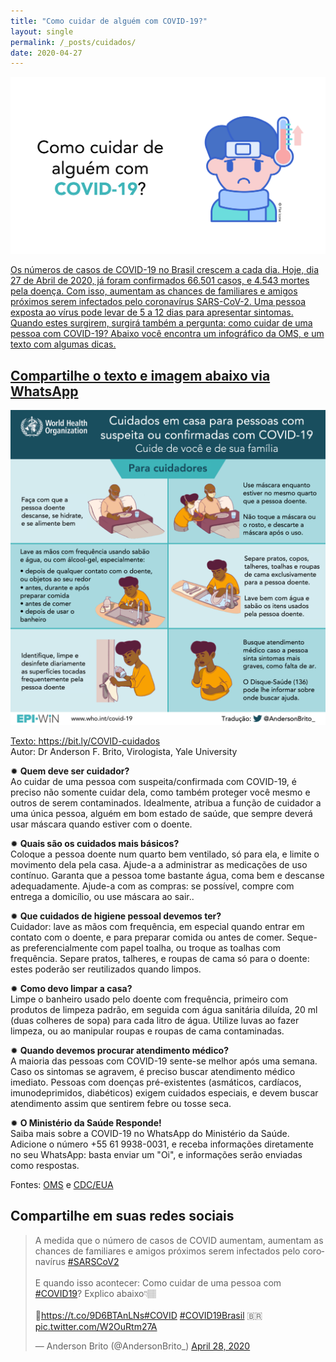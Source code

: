 ```yaml
---
title: "Como cuidar de alguém com COVID-19?"
layout: single
permalink: /_posts/cuidados/
date: 2020-04-27
---
```


<a href="https://bit.ly/COVID-cuidados"><img src="/assets/images/cuidados_capa.png" width="700">

Os números de casos de COVID-19 no Brasil crescem a cada dia. Hoje, dia 27 de Abril de 2020, já foram confirmados 66.501 casos, e 4.543 mortes pela doença. Com isso, aumentam as chances de familiares e amigos próximos serem infectados pelo coronavírus SARS-CoV-2. Uma pessoa exposta ao vírus pode levar de 5 a 12 dias para apresentar sintomas. Quando estes surgirem, surgirá também a pergunta: como cuidar de uma pessoa com COVID-19? Abaixo você encontra um infográfico da OMS, e um texto com algumas dicas.

## Compartilhe o texto e imagem abaixo via WhatsApp

<img src="/assets/images/cuidados.png">

Texto: <https://bit.ly/COVID-cuidados><br>
Autor: Dr Anderson F. Brito, Virologista, Yale University


✹ **Quem deve ser cuidador?**<br />
Ao cuidar de uma pessoa com suspeita/confirmada com COVID-19, é preciso não somente cuidar dela, como também proteger você mesmo e outros de serem contaminados. Idealmente, atribua a função de cuidador a uma única pessoa, alguém em bom estado de saúde, que sempre deverá usar máscara quando estiver com o doente.


✹ **Quais são os cuidados mais básicos?**<br />
Coloque a pessoa doente num quarto bem ventilado, só para ela, e limite o movimento dela pela casa. Ajude-a a administrar as medicações de uso contínuo. Garanta que a pessoa tome bastante água, coma bem e descanse adequadamente. Ajude-a com as compras: se possível, compre com entrega a domicílio, ou use máscara ao sair..


✹ **Que cuidados de higiene pessoal devemos ter?**<br />
Cuidador: lave as mãos com frequência, em especial quando entrar em contato com o doente, e para preparar comida ou antes de comer. Seque-as preferencialmente com papel toalha, ou troque as toalhas com frequência. Separe pratos, talheres, e roupas de cama só para o doente: estes poderão ser reutilizados quando limpos.


✹ **Como devo limpar a casa?**<br />
Limpe o banheiro usado pelo doente com frequência, primeiro com produtos de limpeza padrão, em seguida com água sanitária diluída, 20 ml (duas colheres de sopa) para cada litro de água. Utilize luvas ao fazer limpeza, ou ao manipular roupas e roupas de cama contaminadas.


✹ **Quando devemos procurar atendimento médico?**<br />
A maioria das pessoas com COVID-19 sente-se melhor após uma semana. Caso os sintomas se agravem, é preciso buscar atendimento médico imediato. Pessoas com doenças pré-existentes (asmáticos, cardíacos, imunodeprimidos, diabéticos) exigem cuidados especiais, e devem buscar atendimento assim que sentirem febre ou tosse seca.


✹ **O Ministério da Saúde Responde!**<br />
Saiba mais sobre a COVID-19 no WhatsApp do Ministério da Saúde. Adicione o número +55 61 9938-0031, e receba informações diretamente no seu WhatsApp: basta enviar um "Oi", e informações serão enviadas como respostas.


Fontes: [OMS](https://apps.who.int/iris/rest/bitstreams/1272288/retrieve) e [CDC/EUA](https://www.cdc.gov/coronavirus/2019-ncov/if-you-are-sick/care-for-someone.html)


## Compartilhe em suas redes sociais
<blockquote class="twitter-tweet"><p lang="pt" dir="ltr">A medida que o número de casos de COVID aumentam, aumentam as chances de familiares e amigos próximos serem infectados pelo coronavírus <a href="https://twitter.com/hashtag/SARSCoV2?src=hash&amp;ref_src=twsrc%5Etfw">#SARSCoV2</a><br><br>E quando isso acontecer: Como cuidar de uma pessoa com <a href="https://twitter.com/hashtag/COVID19?src=hash&amp;ref_src=twsrc%5Etfw">#COVID19</a>? Explico abaixo👇🏽<br><br>🔗<a href="https://t.co/9D6BTAnLNs">https://t.co/9D6BTAnLNs</a><a href="https://twitter.com/hashtag/COVID?src=hash&amp;ref_src=twsrc%5Etfw">#COVID</a> <a href="https://twitter.com/hashtag/COVID19Brasil?src=hash&amp;ref_src=twsrc%5Etfw">#COVID19Brasil</a> 🇧🇷 <a href="https://t.co/W2OuRtm27A">pic.twitter.com/W2OuRtm27A</a></p>&mdash; Anderson Brito (@AndersonBrito_) <a href="https://twitter.com/AndersonBrito_/status/1254970302863421445?ref_src=twsrc%5Etfw">April 28, 2020</a></blockquote> <script async src="https://platform.twitter.com/widgets.js" charset="utf-8"></script>
